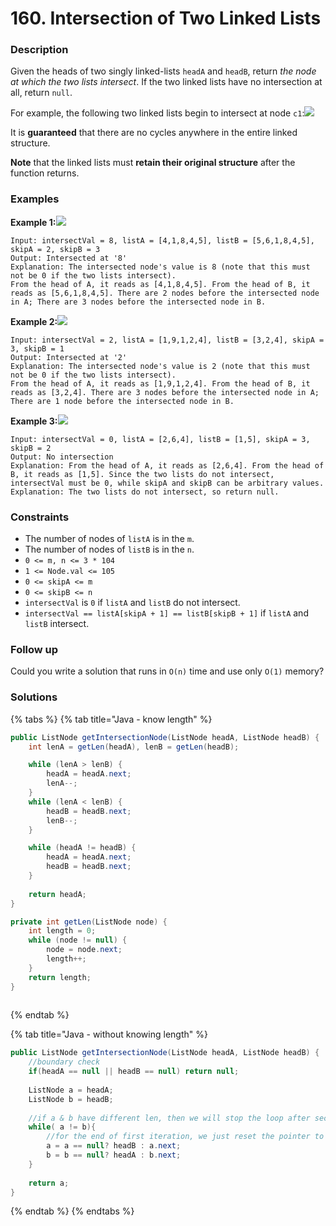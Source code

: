 # 160. Intersection of Two Linked Lists

### Description

Given the heads of two singly linked-lists `headA` and `headB`, return _the node at which the two lists intersect_. If the two linked lists have no intersection at all, return `null`.

For example, the following two linked lists begin to intersect at node `c1`:![](https://assets.leetcode.com/uploads/2021/03/05/160_statement.png)

It is **guaranteed** that there are no cycles anywhere in the entire linked structure.

**Note** that the linked lists must **retain their original structure** after the function returns.

### Examples

**Example 1:**![](https://assets.leetcode.com/uploads/2021/03/05/160_example_1_1.png)

```text
Input: intersectVal = 8, listA = [4,1,8,4,5], listB = [5,6,1,8,4,5], skipA = 2, skipB = 3
Output: Intersected at '8'
Explanation: The intersected node's value is 8 (note that this must not be 0 if the two lists intersect).
From the head of A, it reads as [4,1,8,4,5]. From the head of B, it reads as [5,6,1,8,4,5]. There are 2 nodes before the intersected node in A; There are 3 nodes before the intersected node in B.
```

**Example 2:**![](https://assets.leetcode.com/uploads/2021/03/05/160_example_2.png)

```text
Input: intersectVal = 2, listA = [1,9,1,2,4], listB = [3,2,4], skipA = 3, skipB = 1
Output: Intersected at '2'
Explanation: The intersected node's value is 2 (note that this must not be 0 if the two lists intersect).
From the head of A, it reads as [1,9,1,2,4]. From the head of B, it reads as [3,2,4]. There are 3 nodes before the intersected node in A; There are 1 node before the intersected node in B.
```

**Example 3:**![](https://assets.leetcode.com/uploads/2021/03/05/160_example_3.png)

```text
Input: intersectVal = 0, listA = [2,6,4], listB = [1,5], skipA = 3, skipB = 2
Output: No intersection
Explanation: From the head of A, it reads as [2,6,4]. From the head of B, it reads as [1,5]. Since the two lists do not intersect, intersectVal must be 0, while skipA and skipB can be arbitrary values.
Explanation: The two lists do not intersect, so return null.
```

### **Constraints**

* The number of nodes of `listA` is in the `m`.
* The number of nodes of `listB` is in the `n`.
* `0 <= m, n <= 3 * 104`
* `1 <= Node.val <= 105`
* `0 <= skipA <= m`
* `0 <= skipB <= n`
* `intersectVal` is `0` if `listA` and `listB` do not intersect.
* `intersectVal == listA[skipA + 1] == listB[skipB + 1]` if `listA` and `listB` intersect.

###  **Follow up**

Could you write a solution that runs in `O(n)` time and use only `O(1)` memory?

### Solutions

{% tabs %}
{% tab title="Java - know length" %}
```java
public ListNode getIntersectionNode(ListNode headA, ListNode headB) {
    int lenA = getLen(headA), lenB = getLen(headB);

    while (lenA > lenB) {
        headA = headA.next;
        lenA--;
    }
    while (lenA < lenB) {
        headB = headB.next;
        lenB--;
    }

    while (headA != headB) {
        headA = headA.next;
        headB = headB.next;
    }
    
    return headA;
}

private int getLen(ListNode node) {
    int length = 0;
    while (node != null) {
        node = node.next;
        length++;
    }
    return length;
}
    
```
{% endtab %}

{% tab title="Java - without knowing length" %}
```java
public ListNode getIntersectionNode(ListNode headA, ListNode headB) {
    //boundary check
    if(headA == null || headB == null) return null;
    
    ListNode a = headA;
    ListNode b = headB;
    
    //if a & b have different len, then we will stop the loop after second iteration
    while( a != b){
    	//for the end of first iteration, we just reset the pointer to the head of another linkedlist
        a = a == null? headB : a.next;
        b = b == null? headA : b.next;    
    }
    
    return a;
}
```
{% endtab %}
{% endtabs %}

